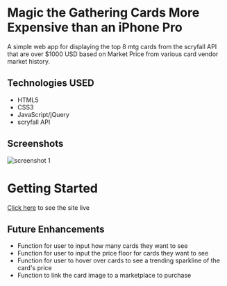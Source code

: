 # Magic the Gathering Cards More Expensive than an iPhone Pro

A simple web app for displaying the top 8 mtg cards from the scryfall API that are over $1000 USD based on Market Price from various card vendor market history.

## Technologies USED

- HTML5
- CSS3
- JavaScript/jQuery
- scryfall API

## Screenshots

![screenshot 1](https://imgur.com/arMTHPP)

# Getting Started

[Click here](https://expensive-mtg.netlify.app/) to see the site live


## Future Enhancements

- Function for user to input how many cards they want to see
- Function for user to input the price floor for cards they want to see
- Function for user to hover over cards to see a trending sparkline of the card's price
- Function to link the card image to a marketplace to purchase